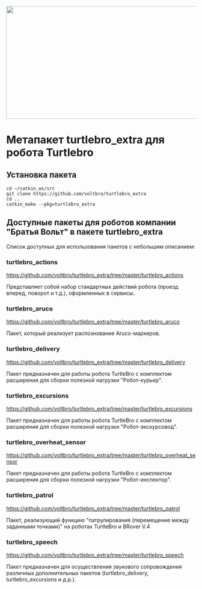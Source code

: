 <img src="https://user-images.githubusercontent.com/57194638/201707251-5aa29404-2494-4e16-be4a-0cd821a1c0d9.png" width="800" height="300">

#  Метапакет turtlebro_extra для робота Turtlebro


## Установка пакета

```
cd ~/catkin_ws/src
git clone https://github.com/voltbro/turtlebro_extra
cd ..
catkin_make --pkg=turtlebro_extra
```

## Доступные пакеты для роботов компании "Братья Вольт" в пакете  turtlebro_extra

Список доступных для использования пакетов с небольшим описанием:

### turtlebro_actions

https://github.com/voltbro/turtlebro_extra/tree/master/turtlebro_actions

Представляет собой набор стандартных действий робота (проезд вперед, поворот и т.д.), оформленных в сервисы.

### turtlebro_aruco

https://github.com/voltbro/turtlebro_extra/tree/master/turtlebro_aruco

Пакет, который реализует распознование Aruco-маркеров.

### turtlebro_delivery

https://github.com/voltbro/turtlebro_extra/tree/master/turtlebro_delivery

Пакет предназначен для работы робота TurtleBro с комплектом расширения для сборки полезной нагрузки "Робот-курьер".

### turtlebro_excursions

https://github.com/voltbro/turtlebro_extra/tree/master/turtlebro_excursions

Пакет предназначен для работы робота TurtleBro с комплектом расширения для сборки полезной нагрузки "Робот-экскурсовод".

### turtlebro_overheat_sensor

https://github.com/voltbro/turtlebro_extra/tree/master/turtlebro_overheat_sensor

Пакет предназначен для работы робота TurtleBro с комплектом расширения для сборки полезной нагрузки "Робот-инспектор".

### turtlebro_patrol

https://github.com/voltbro/turtlebro_extra/tree/master/turtlebro_patrol

Пакет, реализующий функцию "патрулирования (перемещение между заданными точками)" на роботах TurtleBro и BRover V.4

### turtlebro_speech

https://github.com/voltbro/turtlebro_extra/tree/master/turtlebro_speech

Пакет предназначен для осуществления звукового сопровождения различных дополнительных пакетов (turtlebro_delivery, turtlebro_excursions и д.р.).

